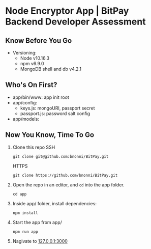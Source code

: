 # Node Encryptor App | BitPay Backend Developer Assessment
## Know Before You Go
* Versioning: 
   - Node v10.16.3
   - npm v6.9.0
   - MongoDB shell and db v4.2.1

## Who's On First?
* app/bin/www: app init root
* app/config:
   - keys.js: mongoURI, passport secret
   - passport.js: password salt config
* app/models:

## Now You Know, Time To Go
1. Clone this repo
   SSH
   ```
   git clone git@github.com:bnonni/BitPay.git
   ```
   HTTPS
   ```
   git clone https://github.com/bnonni/BitPay.git
   ```

2. Open the repo in an editor, and `cd` into the app folder. 
      ```
      cd app
      ```

3. Inside app/ folder, install dependencies:
   ```
   npm install
   ```

4. Start the app from app/
   ```
   npm run app
   ```

5. Nagivate to [127.0.0.1:3000](http://127.0.0.1:3000)